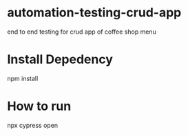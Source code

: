 # automation-testing-crud-app

end to end testing for crud app of coffee shop menu

# Install Depedency

npm install

# How to run

npx cypress open
